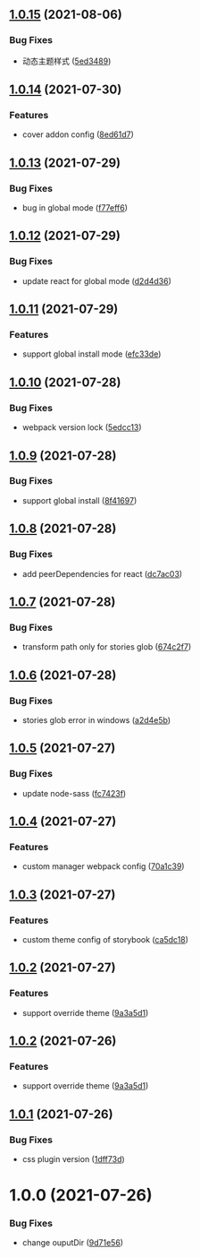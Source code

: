 ## [1.0.15](https://github.com/ron0115/emp-storybook-cli/compare/v1.0.14...v1.0.15) (2021-08-06)


### Bug Fixes

* 动态主题样式 ([5ed3489](https://github.com/ron0115/emp-storybook-cli/commit/5ed34897ed6d3ab182535b2748c7b947963e9705))

## [1.0.14](https://github.com/ron0115/emp-storybook-cli/compare/v1.0.13...v1.0.14) (2021-07-30)


### Features

* cover addon config ([8ed61d7](https://github.com/ron0115/emp-storybook-cli/commit/8ed61d7ae97f980cfacbf318a6c21611ea1cec71))

## [1.0.13](https://github.com/ron0115/emp-storybook-cli/compare/v1.0.12...v1.0.13) (2021-07-29)


### Bug Fixes

* bug in global mode ([f77eff6](https://github.com/ron0115/emp-storybook-cli/commit/f77eff613a7ef0e8a9461029d9459987f663f71f))

## [1.0.12](https://github.com/ron0115/emp-storybook-cli/compare/v1.0.11...v1.0.12) (2021-07-29)


### Bug Fixes

* update react for global mode ([d2d4d36](https://github.com/ron0115/emp-storybook-cli/commit/d2d4d36201ab3d344550a2f3b276905612ced6e7))

## [1.0.11](https://github.com/ron0115/emp-storybook-cli/compare/v1.0.10...v1.0.11) (2021-07-29)


### Features

* support global install mode ([efc33de](https://github.com/ron0115/emp-storybook-cli/commit/efc33dee22d5099078772ef9f0b372c478dd774f))

## [1.0.10](https://github.com/ron0115/emp-storybook-cli/compare/v1.0.9...v1.0.10) (2021-07-28)


### Bug Fixes

* webpack version lock ([5edcc13](https://github.com/ron0115/emp-storybook-cli/commit/5edcc1314f58d137aa2ebb5498df564bca5d4a7a))

## [1.0.9](https://github.com/ron0115/emp-storybook-cli/compare/v1.0.8...v1.0.9) (2021-07-28)


### Bug Fixes

* support global install ([8f41697](https://github.com/ron0115/emp-storybook-cli/commit/8f416977948403d4e5d34977b42a489bfed27dae))

## [1.0.8](https://github.com/ron0115/emp-storybook-cli/compare/v1.0.7...v1.0.8) (2021-07-28)


### Bug Fixes

* add peerDependencies for react ([dc7ac03](https://github.com/ron0115/emp-storybook-cli/commit/dc7ac03f1cdec8575e91f9e663ebffb9919441eb))

## [1.0.7](https://github.com/ron0115/emp-storybook-cli/compare/v1.0.6...v1.0.7) (2021-07-28)


### Bug Fixes

* transform path only for stories glob ([674c2f7](https://github.com/ron0115/emp-storybook-cli/commit/674c2f7381862a2f1adc37f7b6a5705aa46e7b39))

## [1.0.6](https://github.com/ron0115/emp-storybook-cli/compare/v1.0.5...v1.0.6) (2021-07-28)


### Bug Fixes

* stories glob error in windows ([a2d4e5b](https://github.com/ron0115/emp-storybook-cli/commit/a2d4e5b903d25cf264d2fdffb8a12bd5619fec6b))

## [1.0.5](https://github.com/ron0115/emp-storybook-cli/compare/v1.0.4...v1.0.5) (2021-07-27)


### Bug Fixes

* update node-sass ([fc7423f](https://github.com/ron0115/emp-storybook-cli/commit/fc7423ffec0e58ba02f11eb03f3558d439d59e46))

## [1.0.4](https://github.com/ron0115/emp-storybook-cli/compare/v1.0.3...v1.0.4) (2021-07-27)


### Features

* custom manager webpack config ([70a1c39](https://github.com/ron0115/emp-storybook-cli/commit/70a1c397b1b32591a1432ac26bbedfb2b3afab0e))

## [1.0.3](https://github.com/ron0115/emp-storybook-cli/compare/v1.0.2...v1.0.3) (2021-07-27)


### Features

* custom theme config of storybook ([ca5dc18](https://github.com/ron0115/emp-storybook-cli/commit/ca5dc189ed56d181e859438c29574db721e18882))

## [1.0.2](https://github.com/ron0115/emp-storybook-cli/compare/v1.0.1...v1.0.2) (2021-07-27)


### Features

* support override theme ([9a3a5d1](https://github.com/ron0115/emp-storybook-cli/commit/9a3a5d147e60e43bdaac92428a7bee6498edc977))

## [1.0.2](https://github.com/ron0115/emp-storybook-cli/compare/v1.0.1...v1.0.2) (2021-07-26)


### Features

* support override theme ([9a3a5d1](https://github.com/ron0115/emp-storybook-cli/commit/9a3a5d147e60e43bdaac92428a7bee6498edc977))

## [1.0.1](https://github.com/ron0115/emp-storybook-cli/compare/v1.0.0...v1.0.1) (2021-07-26)


### Bug Fixes

* css plugin version ([1dff73d](https://github.com/ron0115/emp-storybook-cli/commit/1dff73d4fa669d93fae8aab18db98f7894d31871))

# 1.0.0 (2021-07-26)


### Bug Fixes

* change ouputDir ([9d71e56](https://github.com/ron0115/emp-storybook-cli/commit/9d71e56d2f529471c747b7123e989b5fa175e9d6))
